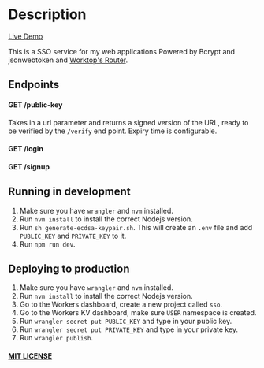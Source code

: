 # Description

[Live Demo](https://sso.namdao.dev/)

This is a SSO service for my web applications Powered by Bcrypt and jsonwebtoken and [Worktop's Router](https://github.com/lukeed/worktop).

## Endpoints

#### GET /public-key
Takes in a url parameter and returns a signed version of the URL, ready to be verified by the `/verify` end point.
Expiry time is configurable.

#### GET /login
#### GET /signup

## Running in development

1. Make sure you have `wrangler` and `nvm` installed. 
2. Run `nvm install` to install the correct Nodejs version.
3. Run `sh generate-ecdsa-keypair.sh`. This will create an `.env` file and add `PUBLIC_KEY` and `PRIVATE_KEY` to it.
5. Run `npm run dev`.

## Deploying to production
1. Make sure you have `wrangler` and `nvm` installed.
2. Run `nvm install` to install the correct Nodejs version.
3. Go to the Workers dashboard, create a new project called `sso`.
4. Go to the Workers KV dashboard, make sure `USER` namespace is created.
5. Run `wrangler secret put PUBLIC_KEY` and type in your public key.
6. Run `wrangler secret put PRIVATE_KEY` and type in your private key.
7. Run `wrangler publish`.

#### [MIT LICENSE](LICENSE)